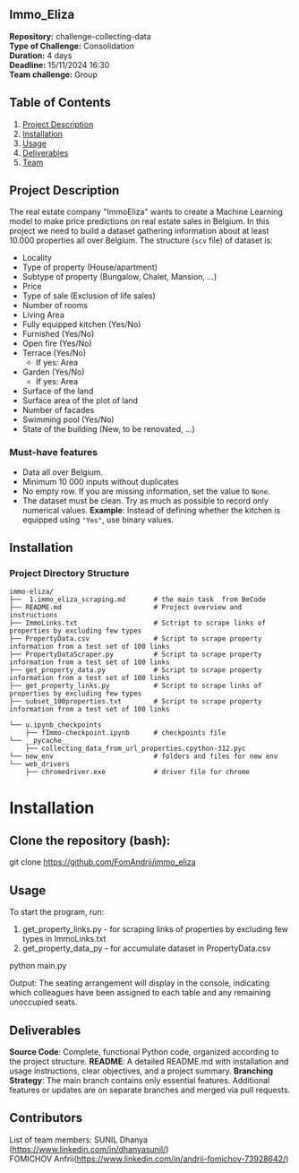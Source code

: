 ## Immo_Eliza
**Repository:** challenge-collecting-data  
**Type of Challenge:** Consolidation  
**Duration:** 4 days  
**Deadline:** 15/11/2024 16:30  
**Team challenge:** Group  

## Table of Contents
1. [Project Description](#project-description)
2. [Installation](#installation)
3. [Usage](#usage)
4. [Deliverables](#deliverables)
5. [Team](#team)

## Project Description
The real estate company "ImmoEliza" wants to create a Machine Learning model to make price predictions on real estate sales in Belgium.
In this project we need to build a dataset gathering information about at least 10.000 properties all over Belgium.
The structure (`scv` file) of dataset is:
- Locality
- Type of property (House/apartment)
- Subtype of property (Bungalow, Chalet, Mansion, ...)
- Price
- Type of sale (Exclusion of life sales)
- Number of rooms
- Living Area
- Fully equipped kitchen (Yes/No)
- Furnished (Yes/No)
- Open fire (Yes/No)
- Terrace (Yes/No)
  - If yes: Area
- Garden (Yes/No)
  - If yes: Area
- Surface of the land
- Surface area of the plot of land
- Number of facades
- Swimming pool (Yes/No)
- State of the building (New, to be renovated, ...)

### Must-have features
- Data all over Belgium.
- Minimum 10 000 inputs without duplicates
- No empty row. If you are missing information, set the value to `None`.
- The dataset must be clean. Try as much as possible to record only numerical values.
  **Example**: Instead of defining whether the kitchen is equipped using `"Yes"`, use binary values.

## Installation
### Project Directory Structure

```plaintext
immo-eliza/
├──  1.immo_eliza_scraping.md       # the main task  from BeCode
├── README.md                       # Project overview and instructions
├── ImmoLinks.txt                   # Sctript to scrape links of properties by excluding few types
├── PropertyData.csv                # Script to scrape property information from a test set of 100 links
├── PropertyDataScraper.py          # Script to scrape property information from a test set of 100 links
├── get_property_data.py            # Script to scrape property information from a test set of 100 links
├── get_property_links.py           # Script to scrape links of properties by excluding few types
├── subset_100properties.txt        # Script to scrape property information from a test set of 100 links

└── u.ipynb_checkpoints
    ├── fImmo-checkpoint.ipynb      # checkpoints file 
└── __pycache__
    ├── collecting_data_from_url_properties.cpython-312.pyc
└── new_env                         # folders and files for new env
└── web_drivers
    ├── chromedriver.exe            # driver file for chrome
```

# Installation
## Clone the repository (bash):

git clone https://github.com/FomAndrii/immo_eliza

## Usage

To start the program, run:
1) get_property_links.py - for scraping links of properties by excluding few types in ImmoLinks.txt
2) get_property_data_py - for accumulate dataset in PropertyData.csv

python main.py

Output: The seating arrangement will display in the console, indicating which colleagues have been assigned to each table and any remaining unoccupied seats.

## Deliverables
**Source Code**: Complete, functional Python code, organized according to the project structure.
**README**: A detailed README.md with installation and usage instructions, clear objectives, and a project summary.
**Branching Strategy**: The main branch contains only essential features. Additional features or updates are on separate branches and merged via pull requests.

## Contributors
List of team members:
SUNIL Dhanya (https://www.linkedin.com/in/dhanyasunil/)  
FOMICHOV Anfrii(https://www.linkedin.com/in/andrii-fomichov-73928642/)
